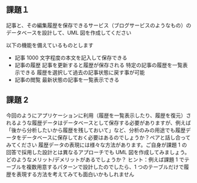 ## 課題１

記事と、その編集履歴を保存できるサービス（ブログサービスのようなもの）のデータベースを設計して、UML 図を作成してください

以下の機能を備えているものとします

- 記事
  1000 文字程度の本文を記入して保存できる
- 記事の履歴
  記事を更新すると履歴が保存される
  特定の記事の履歴を一覧表示できる
  履歴を選択して過去の記事状態に戻す事が可能
- 記事の閲覧
  最新状態の記事を一覧表示できる

## 課題 2

今回のようにアプリケーションに利用（履歴を一覧表示したり、履歴を復元）されるような履歴データはデータベースとして保存する必要がありますが、例えば「後から分析したいから履歴を残しておいて」など、分析のみの用途でも履歴データをデータベースに保存しておく必要はあるのでしょうか？ペアと話し合ってみてください
履歴データの表現には様々な方法があります。ご自身が課題 1 の回答で採用した設計とは異なるアプローチでも UML 図を作成してみましょう。どのようなメリット/デメリットがあるでしょうか？
ヒント：例えば課題 1 でテーブルを複数用意するパターンで設計したのでしたら、1 つのテーブルだけで履歴を表現する方法を考えてみても面白いかもしれません
